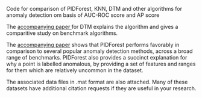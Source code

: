 
Code for comparison of PIDForest, KNN, DTM and other algorithms for anomaly detection om basis of AUC-ROC score and AP score

The [accompanying paper ](https://papers.nips.cc/paper/9274-statistical-analysis-of-nearest-neighbor-methods-for-anomaly-detection.pdf) for DTM explains the algorithm and gives a comparitive study on benchmark algorithms.

The [accompanying paper](https://arxiv.org/abs/1912.03582) shows that PIDForest performs favorably in comparison to several popular anomaly detection methods, across a broad range of benchmarks. PIDForest also provides a succinct explanation for why a point is labelled anomalous, by providing a set of features and ranges for them which are relatively uncommon in the dataset.

The associated data files in .mat format are also attached. Many of these datasets have additional citation requests if they are useful in your research.


